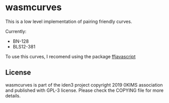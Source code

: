 # wasmcurves

This is a low level implementation of pairing friendly curves.

Currently:

* BN-128
* BLS12-381

To use this curves, I recomend using the package [ffjavascript](https://github.com/iden3/ffjavascript#readme)



## License

wasmcurves is part of the iden3 project copyright 2019 0KIMS association and published with GPL-3 license. Please check the COPYING file for more details.
